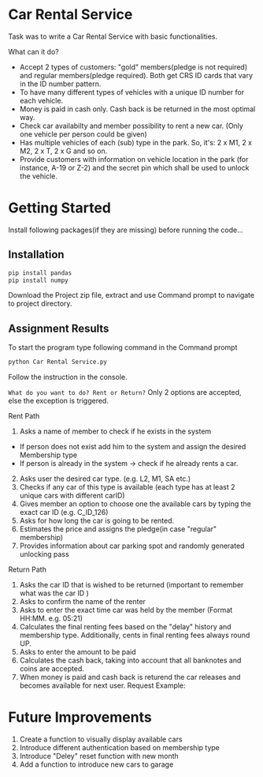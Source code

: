 # Car Rental Service
Task was to write a Car Rental Service with basic functionalities.

What can it do? 
* Accept 2 types of customers: "gold" members(pledge is not required) and regular members(pledge required). Both get CRS ID cards that vary in the ID number pattern.
* To have many different types of vehicles with a unique ID number for each vehicle.
* Money is paid in cash only. Cash back is be returned in the most optimal way.
* Check car availabilty and member possibility to rent a new car. (Only one vehicle per person could be given)
* Has multiple vehicles of each (sub) type in the park. So, it's: 2 x M1, 2 x M2, 2 x T, 2 x G and so on.
* Provide customers with information on vehicle location in the park (for instance, A-19 or Z-2) and the secret pin which shall be used to unlock the vehicle.

# Getting Started 
Install following packages(if they are missing) before running the code...

## Installation 
```bash
pip install pandas
pip install numpy

```
Download the Project zip file, extract and use Command prompt to navigate to project directory.

## Assignment Results

To start the program type following command in the Command prompt

```python
python Car Rental Service.py
```
Follow the instruction in the console.

```What do you want to do? Rent or Return?```
Only 2 options are accepted, else the exception is triggered.

Rent Path
1. Asks a name of member to check if he exists in the system
- If person does not exist add him to the system and assign the desired Membership type 
- If person is already in the system -> check if he already rents a car.
2. Asks user the desired car type. (e.g. L2, M1, SA etc.)
3. Checks if any car of this type is available (each type has at least 2 unique cars with different carID)
4. Gives member an option to choose one the available cars by typing the exact car ID (e.g. C_ID_126)
5. Asks for how long the car is going to be rented. 
6. Estimates the price and assigns the pledge(in case "regular" membership) 
7. Provides information about car parking spot and randomly generated unlocking pass

Return Path
1. Asks the car ID that is wished to be returned (important to remember what was the car ID )
2. Asks to confirm the name of the renter
3. Asks to enter the exact time car was held by the member (Format HH:MM. e.g. 05:21)
4. Calculates the final renting fees based on the "delay" history and membership type. Additionally, cents in final renting fees always round UP.
5. Asks to enter the amount to be paid 
6. Calculates the cash back, taking into account that all banknotes and coins are accepted. 
7. When money is paid and cash back is returend the car releases and becomes available for next user.
Request Example:


# Future Improvements

1. Create a function to visually display available cars
2. Introduce different authentication based on membership type
3. Introduce "Deley" reset function with new month
4. Add a function to introduce new cars to garage

